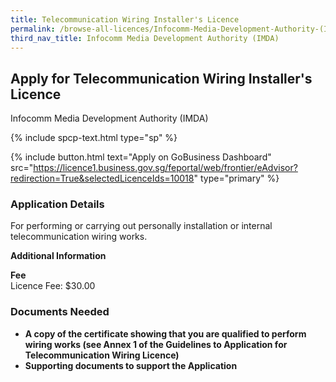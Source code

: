 ```yaml
---
title: Telecommunication Wiring Installer's Licence
permalink: /browse-all-licences/Infocomm-Media-Development-Authority-(IMDA)/Telecommunication-Wiring-Installer's-Licence
third_nav_title: Infocomm Media Development Authority (IMDA)
---
```


## Apply for Telecommunication Wiring Installer's Licence

Infocomm Media Development Authority (IMDA)

{% include spcp-text.html type="sp" %}

{% include button.html text="Apply on GoBusiness Dashboard" src="https://licence1.business.gov.sg/feportal/web/frontier/eAdvisor?redirection=True&selectedLicenceIds=10018" type="primary" %}

### Application Details

<p>For performing or carrying out personally installation or internal telecommunication wiring works.</p>

**Additional Information**

<p><strong>Fee</strong><br />Licence Fee: $30.00</p>

### Documents Needed

<ul>
 <li><strong>A copy of the certificate showing that you are qualified to perform wiring works (see Annex 1 of the Guidelines to Application for Telecommunication Wiring Licence)</strong></li>
 <li><strong>Supporting documents to support the Application</strong></li>
 </ul>

